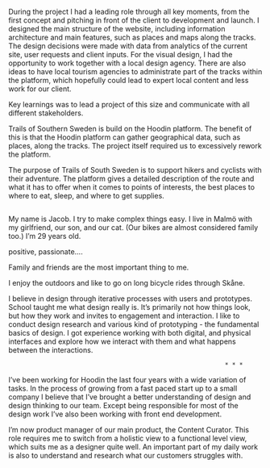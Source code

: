 During the project I had a leading role through all key moments, from the first concept and pitching in front of the client to development and launch. I designed the main structure of the website, including information architecture and main features, such as places and maps along the tracks. The design decisions were made with data from analytics of the current site, user requests and client inputs. For the visual design, I had the opportunity to work together with a local design agency. There are also ideas to have local tourism agencies to administrate part of the tracks within the platform, which hopefully could lead to expert local content and less work for our client. 

Key learnings was to lead a project of this size and communicate with all different stakeholders.

Trails of Southern Sweden is build on the Hoodin platform. The benefit of this is that the Hoodin platform can gather geographical data, such as places, along the tracks. The project itself required us to excessively rework the platform. 




The purpose of Trails of South Sweden is to support hikers and cyclists with their adventure. The platform gives a detailed description of the route and what it has to offer when it comes to points of interests, the best places to where to eat, sleep, and where to get supplies.



## 

My name is Jacob. I try to make complex things easy. I live in Malmö with my girlfriend, our son, and our cat. (Our bikes are almost considered family too.) I’m 29 years old. 


positive, passionate….

Family and friends are the most important thing to me. 

I enjoy the outdoors and like to go on long bicycle rides through Skåne.


I believe in design through iterative processes with users and prototypes. School taught me what design really is. It’s primarily not how things look, but how they work and invites to engagement and interaction. I like to conduct design research and various kind of prototyping - the fundamental basics of design. I got experience working with both digital, and physical interfaces and explore how we interact with them and what happens between the interactions.

																* * * 

I’ve been working for Hoodin the last four years with a wide variation of tasks. In the process of growing from a fast paced start up to a small company I believe that I’ve brought a better understanding of design and design thinking to our team. Except being responsible for most of the design work I’ve also been working with front end development. 

I’m now product manager of our main product, the Content Curator. This role requires me to switch from a holistic view to a functional level view, which suits me as a designer quite well. An important part of my daily work is also to understand and research what our customers struggles with.  


